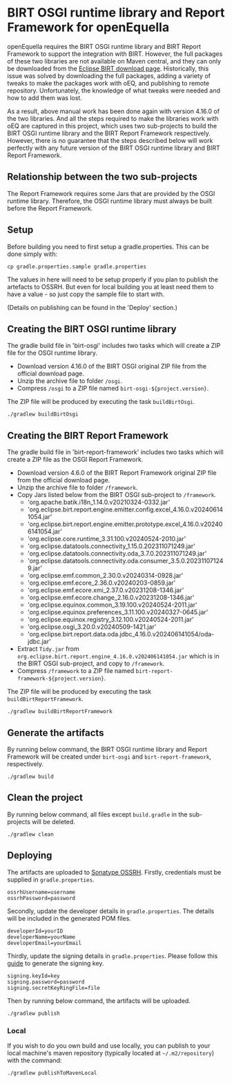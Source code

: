 # BIRT OSGI runtime library and Report Framework for openEquella

openEquella requires the BIRT OSGI runtime library and BIRT Report Framework to support the integration with BIRT.
However, the full packages of these two libraries are not available on Maven central, and they can only be downloaded
from the [Eclipse BIRT download page](https://download.eclipse.org/birt/downloads/drops/). Historically, this issue was
solved by downloading the full packages, adding a variety of tweaks to make the packages work with oEQ, and publishing
to remote repository. Unfortunately, the knowledge of what tweaks were needed and how to add them was lost. 

As a result, above manual work has been done again with version 4.16.0 of the two libraries. And all the steps required to
make the libraries work with oEQ are captured in this project, which uses two sub-projects to build the BIRT OSGI runtime 
library and the BIRT Report Framework respectively. However, there is no guarantee that the steps described below will work
perfectly with any future version of the BIRT OSGI runtime library and BIRT Report Framework.

## Relationship between the two sub-projects

The Report Framework requires some Jars that are provided by the OSGI runtime library. Therefore, the OSGI runtime library
must always be built before the Report Framework.

## Setup

Before building you need to first setup a gradle.properties. This can be done simply with:

```
cp gradle.properties.sample gradle.properties
```

The values in here will need to be setup properly if you plan to publish the artefacts to OSSRH. But
even for local building you at least need them to have a value - so just copy the sample file to
start with.

(Details on publishing can be found in the 'Deploy' section.)

## Creating the BIRT OSGI runtime library

The gradle build file in 'birt-osgi' includes two tasks which will create a ZIP file for the OSGI runtime library.
* Download version 4.16.0 of the BIRT OSGI original ZIP file from the official download page.
* Unzip the archive file to folder `/osgi`.
* Compress `/osgi` to a ZIP file named `birt-osgi-${project.version}`.

The ZIP file will be produced by executing the task `buildBirtOsgi`.

```
./gradlew buildBirtOsgi
```

## Creating the BIRT Report Framework

The gradle build file in 'birt-report-framework' includes two tasks which will create a ZIP file as the OSGI Report Framework.
* Download version 4.6.0 of the BIRT Report Framework original ZIP file from the official download page.
* Unzip the archive file to folder `/framework`.
* Copy Jars listed below from the BIRT OSGI sub-project to `/framework`.
  * 'org.apache.batik.i18n_1.14.0.v20210324-0332.jar'
  * 'org.eclipse.birt.report.engine.emitter.config.excel_4.16.0.v202406141054.jar'
  * 'org.eclipse.birt.report.engine.emitter.prototype.excel_4.16.0.v202406141054.jar'
  * 'org.eclipse.core.runtime_3.31.100.v20240524-2010.jar'
  * 'org.eclipse.datatools.connectivity_1.15.0.202311071249.jar'
  * 'org.eclipse.datatools.connectivity.oda_3.7.0.202311071249.jar'
  * 'org.eclipse.datatools.connectivity.oda.consumer_3.5.0.202311071249.jar'
  * 'org.eclipse.emf.common_2.30.0.v20240314-0928.jar'
  * 'org.eclipse.emf.ecore_2.36.0.v20240203-0859.jar'
  * 'org.eclipse.emf.ecore.xmi_2.37.0.v20231208-1346.jar'
  * 'org.eclipse.emf.ecore.change_2.16.0.v20231208-1346.jar'
  * 'org.eclipse.equinox.common_3.19.100.v20240524-2011.jar'
  * 'org.eclipse.equinox.preferences_3.11.100.v20240327-0645.jar'
  * 'org.eclipse.equinox.registry_3.12.100.v20240524-2011.jar'
  * 'org.eclipse.osgi_3.20.0.v20240509-1421.jar'
  * 'org.eclipse.birt.report.data.oda.jdbc_4.16.0.v202406141054/oda-jdbc.jar'
* Extract `Tidy.jar` from `org.eclipse.birt.report.engine_4.16.0.v202406141054.jar` which is in the BIRT OSGI sub-project, and copy to `/framework`.
* Compress `/framework` to a ZIP file named `birt-report-framework-${project.version}`.

The ZIP file will be produced by executing the task `buildBirtReportFramework`.

```
./gradlew buildBirtReportFramework
```

## Generate the artifacts

By running below command, the BIRT OSGI runtime library and Report Framework will be created under `birt-osgi` and `birt-report-framework`, respectively.

```
./gradlew build
```

## Clean the project

By running below command, all files except `build.gradle` in the sub-projects will be deleted.

```
./gradlew clean
```

## Deploying

The artifacts are uploaded to [Sonatype OSSRH](https://oss.sonatype.org).
Firstly, credentials must be supplied in `gradle.properties`.

```
ossrhUsername=username
ossrhPassword=password
```

Secondly, update the developer details in `gradle.properties`. The details will be included in the generated POM files.

```
developerId=yourID
developerName=yourName
developerEmail=yourEmail
```

Thirdly, update the signing details in `gradle.properties`. Please follow this [guide](https://central.sonatype.org/publish/requirements/gpg/) to generate the signing key.

```
signing.keyId=key
signing.password=password
signing.secretKeyRingFile=file
```

Then by running below command, the artifacts will be uploaded.

```
./gradlew publish
```

### Local

If you wish to do you own build and use locally, you can publish to your local machine's maven
repository (typically located at `~/.m2/repository`) with the command:

```
./gradlew publishToMavenLocal
```
